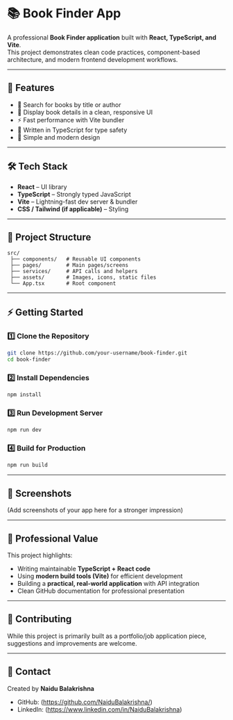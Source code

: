 # 📚 Book Finder App

A professional **Book Finder application** built with **React, TypeScript, and Vite**.  
This project demonstrates clean code practices, component-based architecture, and modern frontend development workflows.  

---

## 🚀 Features
- 🔎 Search for books by title or author  
- 📖 Display book details in a clean, responsive UI  
- ⚡ Fast performance with Vite bundler  
- 🧩 Written in TypeScript for type safety  
- 🎨 Simple and modern design  

---

## 🛠️ Tech Stack
- **React** – UI library  
- **TypeScript** – Strongly typed JavaScript  
- **Vite** – Lightning-fast dev server & bundler  
- **CSS / Tailwind (if applicable)** – Styling  

---

## 📂 Project Structure
```
src/
 ├── components/   # Reusable UI components
 ├── pages/        # Main pages/screens
 ├── services/     # API calls and helpers
 ├── assets/       # Images, icons, static files
 └── App.tsx       # Root component
```

---

## ⚡ Getting Started

### 1️⃣ Clone the Repository
```bash
git clone https://github.com/your-username/book-finder.git
cd book-finder
```

### 2️⃣ Install Dependencies
```bash
npm install
```

### 3️⃣ Run Development Server
```bash
npm run dev
```

### 4️⃣ Build for Production
```bash
npm run build
```

---

## 📸 Screenshots  
(Add screenshots of your app here for a stronger impression)

---

## 💼 Professional Value
This project highlights:  
- Writing maintainable **TypeScript + React code**  
- Using **modern build tools (Vite)** for efficient development  
- Building a **practical, real-world application** with API integration  
- Clean GitHub documentation for professional presentation  

---

## 🤝 Contributing
While this project is primarily built as a portfolio/job application piece, suggestions and improvements are welcome.  

---

## 📧 Contact
Created by **Naidu Balakrishna**  
- GitHub: (https://github.com/NaiduBalakrishna/)  
- LinkedIn: (https://www.linkedin.com/in/NaiduBalakrishna) 
